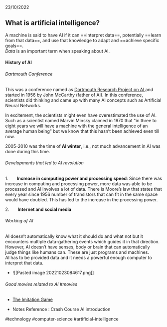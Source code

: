 23/10/2022

## What is artificial intelligence?

A machine is said to have AI if it can ==interpret data==, potentially ==learn from that data==, and use that knowledge to adapt and ==achieve specific goals==.  
_Data_ is an important term when speaking about AI.

#### History of AI

###### Dartmouth Conference

This was a conference named as [ Dartmouth Research Project on AI ](http://jmc.stanford.edu/articles/dartmouth/dartmouth.pdf) and started in 1956 by John McCarthy (father of AI). In this conference, scientists did thinking and came up with many AI concepts such as Artificial Neural Networks.

In excitement, the scientists might even have overestimated the use of AI. Such as a scientist named Marvin Minsky claimed in 1970 that "in three to eight years we will have a machine with the general intelligence of an average human being" but we know that this hasn’t been achieved even till now.

2005-2010 was the time of **AI winter**, i.e., not much advancement in AI was done during this time.

###### Developments that led to AI revolution

1.       **Increase in computing power and processing speed**: Since there was increase in computing and processing power, more data was able to be processed and AI involves a lot of data. There is Moore’s law that states that every year since 1956 number of transistors that can fit in the same space would have doubled. This has led to the increase in the processing power.

2.       **Internet and social media**

###### Working of AI

AI doesn’t automatically know what it should do and what not but it encounters multiple data-gathering events which guides it in that direction. However, AI doesn’t have senses, body or brain that can automatically judge things like humans can. These are just programs and machines.  
AI has to be provided data and it needs a powerful enough computer to interpret that data.
- ![[Pasted image 20221023084617.png]]

###### Good movies related to AI #movies
- [The Imitation Game]( https://www.primevideo.com/dp/amzn1.dv.gti.7eb8a993-52cd-9591-708b-6423f6585c2e?autoplay=0&ref_=atv_cf_strg_wb )

- Notes Reference :  Crash Course AI introduction


#technology #computer-science #artificial-intelligence
